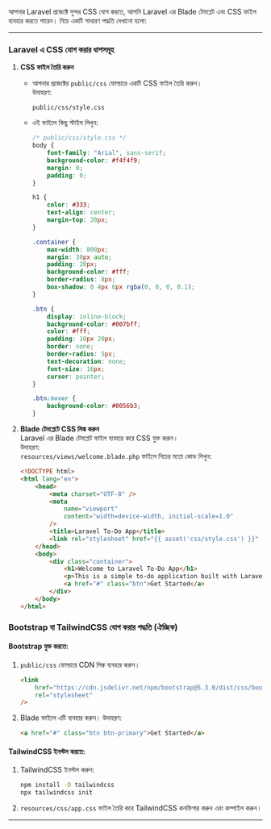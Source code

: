 আপনার Laravel প্রজেক্টে সুন্দর CSS যোগ করতে, আপনি Laravel এর Blade টেমপ্লেট এবং CSS ফাইল ব্যবহার করতে পারেন। নিচে একটি সাধারণ পদ্ধতি দেখানো হলো:

---

### **Laravel এ CSS যোগ করার ধাপসমূহ**

1. **CSS ফাইল তৈরি করুন**

    - আপনার প্রজেক্টের `public/css` ফোল্ডারে একটি CSS ফাইল তৈরি করুন।  
      উদাহরণ:
        ```
        public/css/style.css
        ```
    - এই ফাইলে কিছু স্টাইল লিখুন:

        ```css
        /* public/css/style.css */
        body {
            font-family: "Arial", sans-serif;
            background-color: #f4f4f9;
            margin: 0;
            padding: 0;
        }

        h1 {
            color: #333;
            text-align: center;
            margin-top: 20px;
        }

        .container {
            max-width: 800px;
            margin: 30px auto;
            padding: 20px;
            background-color: #fff;
            border-radius: 8px;
            box-shadow: 0 4px 6px rgba(0, 0, 0, 0.1);
        }

        .btn {
            display: inline-block;
            background-color: #007bff;
            color: #fff;
            padding: 10px 20px;
            border: none;
            border-radius: 5px;
            text-decoration: none;
            font-size: 16px;
            cursor: pointer;
        }

        .btn:hover {
            background-color: #0056b3;
        }
        ```

2. **Blade টেমপ্লেটে CSS লিঙ্ক করুন**  
   Laravel এর Blade টেমপ্লেট ফাইল ব্যবহার করে CSS যুক্ত করুন।  
   উদাহরণ:  
   `resources/views/welcome.blade.php` ফাইলে নিচের মতো কোড লিখুন:
    ```html
    <!DOCTYPE html>
    <html lang="en">
        <head>
            <meta charset="UTF-8" />
            <meta
                name="viewport"
                content="width=device-width, initial-scale=1.0"
            />
            <title>Laravel To-Do App</title>
            <link rel="stylesheet" href="{{ asset('css/style.css') }}" />
        </head>
        <body>
            <div class="container">
                <h1>Welcome to Laravel To-Do App</h1>
                <p>This is a simple to-do application built with Laravel.</p>
                <a href="#" class="btn">Get Started</a>
            </div>
        </body>
    </html>
    ```

### **Bootstrap বা TailwindCSS যোগ করার পদ্ধতি (ঐচ্ছিক)**

#### **Bootstrap যুক্ত করতে:**

1. `public/css` ফোল্ডারে CDN লিঙ্ক ব্যবহার করুন।
    ```html
    <link
        href="https://cdn.jsdelivr.net/npm/bootstrap@5.3.0/dist/css/bootstrap.min.css"
        rel="stylesheet"
    />
    ```
2. Blade ফাইলে এটি ব্যবহার করুন। উদাহরণ:
    ```html
    <a href="#" class="btn btn-primary">Get Started</a>
    ```

#### **TailwindCSS ইনস্টল করতে:**

1. TailwindCSS ইনস্টল করুন:
    ```bash
    npm install -D tailwindcss
    npx tailwindcss init
    ```
2. `resources/css/app.css` ফাইল তৈরি করে TailwindCSS কনফিগার করুন এবং কম্পাইল করুন।

---
